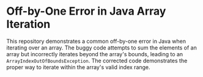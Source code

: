 # Off-by-One Error in Java Array Iteration

This repository demonstrates a common off-by-one error in Java when iterating over an array.  The buggy code attempts to sum the elements of an array but incorrectly iterates beyond the array's bounds, leading to an `ArrayIndexOutOfBoundsException`.  The corrected code demonstrates the proper way to iterate within the array's valid index range.